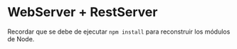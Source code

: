 # WebServer + RestServer

Recordar que se debe de ejecutar ```npm install``` para reconstruir los módulos de Node.
